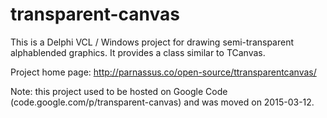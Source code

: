 # transparent-canvas

This is a Delphi VCL / Windows project for drawing semi-transparent alphablended graphics. It provides a class similar to TCanvas.

Project home page: http://parnassus.co/open-source/ttransparentcanvas/

Note: this project used to be hosted on Google Code (code.google.com/p/transparent-canvas) and was moved on 2015-03-12.
